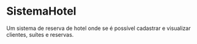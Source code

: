 # SistemaHotel
Um sistema de reserva de hotel onde se é possível cadastrar e visualizar clientes, suítes e reservas.
